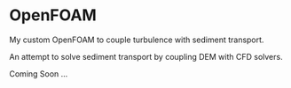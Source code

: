 # OpenFOAM
My custom OpenFOAM to couple turbulence with sediment transport.

An attempt to solve sediment transport by coupling DEM with CFD solvers.

Coming Soon ...
